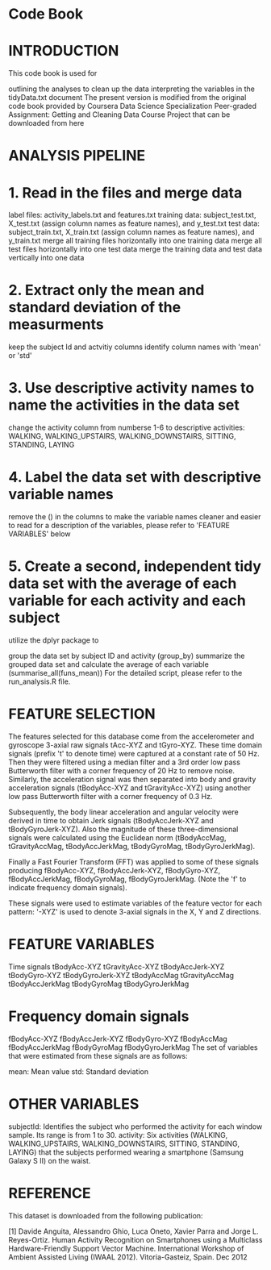 # Code Book
# INTRODUCTION
This code book is used for

outlining the analyses to clean up the data
interpreting the variables in the tidyData.txt document
The present version is modified from the original code book provided by Coursera Data Science Specialization Peer-graded Assignment: Getting and Cleaning Data Course Project that can be downloaded from here

# ANALYSIS PIPELINE

# 1. Read in the files and merge data

label files: activity_labels.txt and features.txt
training data: subject_test.txt, X_test.txt (assign column names as feature names), and y_test.txt
test data: subject_train.txt, X_train.txt (assign column names as feature names), and y_train.txt
merge all training files horizontally into one training data
merge all test files horizontally into one test data
merge the training data and test data vertically into one data
# 2. Extract only the mean and standard deviation of the measurments

keep the subject Id and actvitiy columns
identify column names with 'mean' or 'std'
# 3. Use descriptive activity names to name the activities in the data set

change the activity column from numberse 1-6 to descriptive activities: WALKING, WALKING_UPSTAIRS, WALKING_DOWNSTAIRS, SITTING, STANDING, LAYING
# 4. Label the data set with descriptive variable names

remove the () in the columns to make the variable names cleaner and easier to read
for a description of the variables, please refer to 'FEATURE VARIABLES' below
# 5. Create a second, independent tidy data set with the average of each variable for each activity and each subject

utilize the dplyr package to

group the data set by subject ID and activity (group_by)
summarize the grouped data set and calculate the average of each variable (summarise_all(funs_mean))
For the detailed script, please refer to the run_analysis.R file.

# FEATURE SELECTION
The features selected for this database come from the accelerometer and gyroscope 3-axial raw signals tAcc-XYZ and tGyro-XYZ. These time domain signals (prefix 't' to denote time) were captured at a constant rate of 50 Hz. Then they were filtered using a median filter and a 3rd order low pass Butterworth filter with a corner frequency of 20 Hz to remove noise. Similarly, the acceleration signal was then separated into body and gravity acceleration signals (tBodyAcc-XYZ and tGravityAcc-XYZ) using another low pass Butterworth filter with a corner frequency of 0.3 Hz.

Subsequently, the body linear acceleration and angular velocity were derived in time to obtain Jerk signals (tBodyAccJerk-XYZ and tBodyGyroJerk-XYZ). Also the magnitude of these three-dimensional signals were calculated using the Euclidean norm (tBodyAccMag, tGravityAccMag, tBodyAccJerkMag, tBodyGyroMag, tBodyGyroJerkMag).

Finally a Fast Fourier Transform (FFT) was applied to some of these signals producing fBodyAcc-XYZ, fBodyAccJerk-XYZ, fBodyGyro-XYZ, fBodyAccJerkMag, fBodyGyroMag, fBodyGyroJerkMag. (Note the 'f' to indicate frequency domain signals).

These signals were used to estimate variables of the feature vector for each pattern: '-XYZ' is used to denote 3-axial signals in the X, Y and Z directions.

# FEATURE VARIABLES
Time signals
tBodyAcc-XYZ
tGravityAcc-XYZ
tBodyAccJerk-XYZ
tBodyGyro-XYZ
tBodyGyroJerk-XYZ
tBodyAccMag
tGravityAccMag
tBodyAccJerkMag
tBodyGyroMag
tBodyGyroJerkMag
# Frequency domain signals
fBodyAcc-XYZ
fBodyAccJerk-XYZ
fBodyGyro-XYZ
fBodyAccMag
fBodyAccJerkMag
fBodyGyroMag
fBodyGyroJerkMag
The set of variables that were estimated from these signals are as follows:

mean: Mean value
std: Standard deviation
# OTHER VARIABLES
subjectId: Identifies the subject who performed the activity for each window sample. Its range is from 1 to 30.
activity: Six activities (WALKING, WALKING_UPSTAIRS, WALKING_DOWNSTAIRS, SITTING, STANDING, LAYING) that the subjects performed wearing a smartphone (Samsung Galaxy S II) on the waist.
# REFERENCE
This dataset is downloaded from the following publication:

[1] Davide Anguita, Alessandro Ghio, Luca Oneto, Xavier Parra and Jorge L. Reyes-Ortiz. Human Activity Recognition on Smartphones using a Multiclass Hardware-Friendly Support Vector Machine. International Workshop of Ambient Assisted Living (IWAAL 2012). Vitoria-Gasteiz, Spain. Dec 2012

